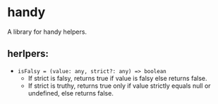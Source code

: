 # handy
A library for handy helpers.

## herlpers:
* ```isFalsy = (value: any, strict?: any) => boolean```  
  * If strict is falsy, returns true if value is falsy else returns false. 
  * If strict is truthy, returns true only if value strictly equals null or undefined, else returns false. 
